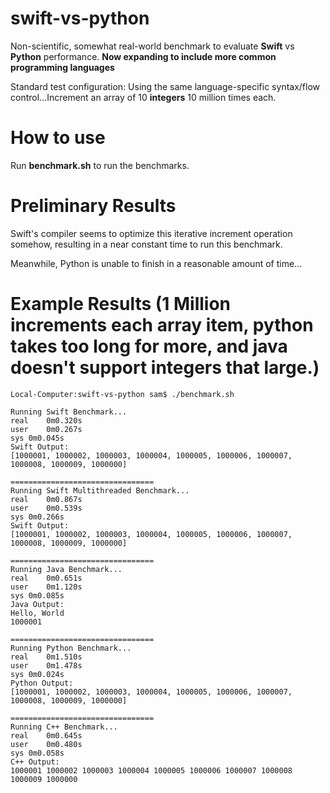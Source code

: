 # swift-vs-python

Non-scientific, somewhat real-world benchmark to evaluate **Swift** vs **Python** performance. **Now expanding to include more common programming languages**

Standard test configuration: 
  Using the same language-specific syntax/flow control...Increment an array of 10 **integers** 10 million times each.

# How to use

Run **benchmark.sh** to run the benchmarks.

# Preliminary Results

Swift's compiler seems to optimize this iterative increment operation somehow, resulting in a near constant time to run this benchmark.

Meanwhile, Python is unable to finish in a reasonable amount of time...

# Example Results (1 Million increments each array item, python takes too long for more, and java doesn't support integers that large.)

```
Local-Computer:swift-vs-python sam$ ./benchmark.sh 

Running Swift Benchmark...
real	0m0.320s
user	0m0.267s
sys	0m0.045s
Swift Output:
[1000001, 1000002, 1000003, 1000004, 1000005, 1000006, 1000007, 1000008, 1000009, 1000000]

================================
Running Swift Multithreaded Benchmark...
real	0m0.867s
user	0m0.539s
sys	0m0.266s
Swift Output:
[1000001, 1000002, 1000003, 1000004, 1000005, 1000006, 1000007, 1000008, 1000009, 1000000]

================================
Running Java Benchmark...
real	0m0.651s
user	0m1.120s
sys	0m0.085s
Java Output:
Hello, World
1000001

================================
Running Python Benchmark...
real	0m1.510s
user	0m1.478s
sys	0m0.024s
Python Output:
[1000001, 1000002, 1000003, 1000004, 1000005, 1000006, 1000007, 1000008, 1000009, 1000000]

================================
Running C++ Benchmark...
real	0m0.645s
user	0m0.480s
sys	0m0.058s
C++ Output:
1000001 1000002 1000003 1000004 1000005 1000006 1000007 1000008 1000009 1000000
```
